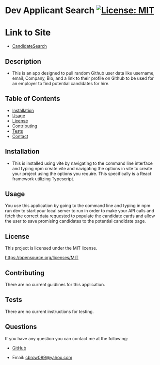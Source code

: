 
  # Dev Applicant Search [![License: MIT](https://img.shields.io/badge/License-MIT-yellow.svg)](https://opensource.org/licenses/MIT)


  # Link to Site
  - [CandidateSearch](https://dev-applicant-search.onrender.com)

  ## Description
  * This is an app designed to pull random Github user data like username, email, Company, Bio, and a link to their profile on Github to be used for an employer to find potential candidates for hire. 
    
  ## Table of Contents
  - [Installation](#installation)
  - [Usage](#usage)
  - [License](#license)
  - [Contributing](#contributing)
  - [Tests](#tests)
  - [Contact](#questions)
    
  ## Installation
  * This is installed using vite by navigating to the command line interface and typing npm create vite and navigating the options in vite to create your project using the options you require.  This specifically is a React framework utilizing Typescript.
    
  ## Usage
  You use this application by going to the command line and typing in npm run dev to start your local server to run in order to make your API calls and fetch the correct data requested to populate the candidate cards and allow the user to save promising candidates to the potential candidate page.
    
  
  ## License

  This project is licensed under the MIT license.
  
  https://opensource.org/licenses/MIT

  ## Contributing
  There are no current guidlines for this application.
    
  ## Tests
  There are no current instructions for testing.
    
  ## Questions
  If you have any question you can contact me at the following:
    
  - [GitHub](https://github.com/cbrow089)
    
  - Email: cbrow089@yahoo.com
    